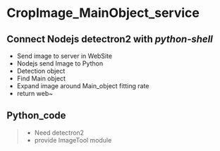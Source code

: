# CropImage_MainObject_service

## Connect Nodejs detectron2 with  ***python-shell***

* Send image to server in WebSite
* Nodejs send Image to Python
* Detection object
* Find Main object
* Expand image around Main_object fitting rate
* return web~

Python_code
----------------------------------------------------
> * Need detectron2
> * provide ImageTool module
